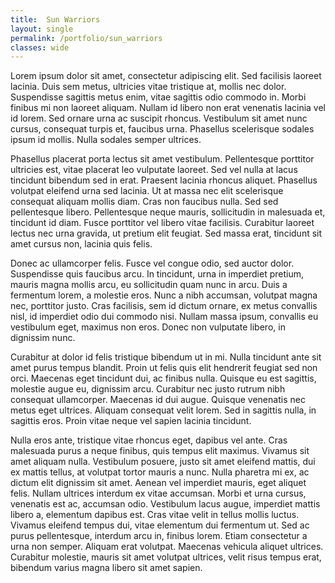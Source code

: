```yaml
---
title:  Sun Warriors
layout: single
permalink: /portfolio/sun_warriors
classes: wide
---
```


Lorem ipsum dolor sit amet, consectetur adipiscing elit. Sed facilisis laoreet lacinia. Duis sem metus, ultricies vitae tristique at, mollis nec dolor. Suspendisse sagittis metus enim, vitae sagittis odio commodo in. Morbi finibus mi non laoreet aliquam. Nullam id libero non erat venenatis lacinia vel id lorem. Sed ornare urna ac suscipit rhoncus. Vestibulum sit amet nunc cursus, consequat turpis et, faucibus urna. Phasellus scelerisque sodales ipsum id mollis. Nulla sodales semper ultrices.

Phasellus placerat porta lectus sit amet vestibulum. Pellentesque porttitor ultricies est, vitae placerat leo vulputate laoreet. Sed vel nulla at lacus tincidunt bibendum sed in erat. Praesent lacinia rhoncus aliquet. Phasellus volutpat eleifend urna sed lacinia. Ut at massa nec elit scelerisque consequat aliquam mollis diam. Cras non faucibus nulla. Sed sed pellentesque libero. Pellentesque neque mauris, sollicitudin in malesuada et, tincidunt id diam. Fusce porttitor vel libero vitae facilisis. Curabitur laoreet lectus nec urna gravida, ut pretium elit feugiat. Sed massa erat, tincidunt sit amet cursus non, lacinia quis felis.

Donec ac ullamcorper felis. Fusce vel congue odio, sed auctor dolor. Suspendisse quis faucibus arcu. In tincidunt, urna in imperdiet pretium, mauris magna mollis arcu, eu sollicitudin quam nunc in arcu. Duis a fermentum lorem, a molestie eros. Nunc a nibh accumsan, volutpat magna nec, porttitor justo. Cras facilisis, sem id dictum ornare, ex metus convallis nisl, id imperdiet odio dui commodo nisi. Nullam massa ipsum, convallis eu vestibulum eget, maximus non eros. Donec non vulputate libero, in dignissim nunc.

Curabitur at dolor id felis tristique bibendum ut in mi. Nulla tincidunt ante sit amet purus tempus blandit. Proin ut felis quis elit hendrerit feugiat sed non orci. Maecenas eget tincidunt dui, ac finibus nulla. Quisque eu est sagittis, molestie augue eu, dignissim arcu. Curabitur nec justo rutrum nibh consequat ullamcorper. Maecenas id dui augue. Quisque venenatis nec metus eget ultrices. Aliquam consequat velit lorem. Sed in sagittis nulla, in sagittis eros. Proin vitae neque vel sapien lacinia tincidunt.

Nulla eros ante, tristique vitae rhoncus eget, dapibus vel ante. Cras malesuada purus a neque finibus, quis tempus elit maximus. Vivamus sit amet aliquam nulla. Vestibulum posuere, justo sit amet eleifend mattis, dui ex mattis tellus, at volutpat tortor mauris a nunc. Nulla pharetra mi ex, ac dictum elit dignissim sit amet. Aenean vel imperdiet mauris, eget aliquet felis. Nullam ultrices interdum ex vitae accumsan. Morbi et urna cursus, venenatis est ac, accumsan odio. Vestibulum lacus augue, imperdiet mattis libero a, elementum dapibus est. Cras vitae velit in tellus mollis luctus. Vivamus eleifend tempus dui, vitae elementum dui fermentum ut. Sed ac purus pellentesque, interdum arcu in, finibus lorem. Etiam consectetur a urna non semper. Aliquam erat volutpat. Maecenas vehicula aliquet ultrices. Curabitur molestie, mauris sit amet volutpat ultrices, velit risus tempus erat, bibendum varius magna libero sit amet sapien.

